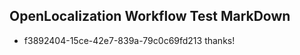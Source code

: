 ## OpenLocalization Workflow Test MarkDown
* f3892404-15ce-42e7-839a-79c0c69fd213 thanks!

<!--HONumber=Jul16_HO3-->


